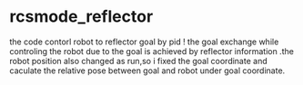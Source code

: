 # rcsmode_reflector
the code contorl robot to reflector goal by pid !
the goal exchange while controling the robot due to the goal is achieved by reflector information .the robot position also changed as run,so i fixed the goal coordinate and caculate the relative pose between goal and robot under goal coordinate.
